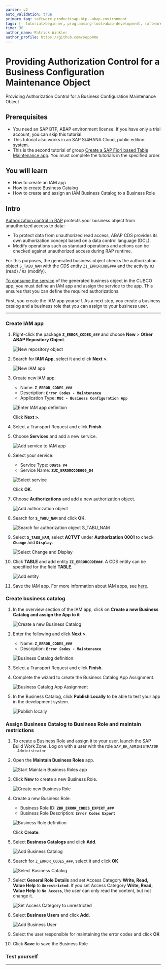 ```yaml
---
parser: v2
auto_validation: true
primary_tag: software-product>sap-btp--abap-environment
tags: [  tutorial>beginner, programming-tool>abap-development, software-product>sap-business-technology-platform, software-product>sap-s-4hana-cloud ]
time: 30
author_name: Patrick Winkler
author_profile: https://github.com/sepp4me
---
```


# Providing Authorization Control for a Business Configuration Maintenance Object
<!-- description --> Providing Authorization Control for a Business Configuration Maintenance Object

## Prerequisites  
- You need an SAP BTP, ABAP environment license. If you have only a trial account, you can skip this tutorial.
- This tutorial also works in an SAP S/4HANA Cloud, public edition system.
- This is the second tutorial of group [Create a SAP Fiori based Table Maintenance app](group.abap-env-factory). You must complete the tutorials in the specified order.


## You will learn  
- How to create an IAM app
- How to create Business Catalog
- How to create and assign an IAM Business Catalog to a Business Role

## Intro
[Authorization control in RAP](https://help.sap.com/viewer/923180ddb98240829d935862025004d6/Cloud/en-US/375a8124b22948688ac1c55297868d06.html) protects your business object from unauthorized access to data:

 - To protect data from unauthorized read access, ABAP CDS provides its own authorization concept based on a data control language (DCL).
 - Modify operations such as standard operations and actions can be checked against unauthorized access during RAP runtime.

For this purposes, the generated business object checks the authorization object `S_TABU_NAM` with the CDS entity `ZI_ERRORCODE###` and the activity `03` (read) / `02` (modify).

[To consume the service](https://help.sap.com/docs/btp/sap-abap-development-user-guide/consuming-services-in-ui) of the generated business object in the CUBCO app, you must define an IAM app and assign the service to the app. This ensures that you can define the required authorizations.

First, you create the IAM app yourself. As a next step, you create a business catalog and a business role that you can assign to your business user.

---
### Create IAM app


  1. Right-click the package **`Z_ERROR_CODES_###`** and choose **New** > **Other ABAP Repository Object**.

      ![New repository object](e.png)

  2. Search for **IAM App**, select it and click **Next >**.

      ![New IAM app](iam.png)

  3. Create new IAM app:
      - Name: **`Z_ERROR_CODES_###`**
      - Description: **`Error Codes - Maintenance`**
      - Application Type: **`MBC - Business Configuration App`**

     ![Enter IAM app definition](iam2.png)

      Click **Next >**.

  4. Select a Transport Request and click **Finish**.

  5. Choose **Services** and add a new service.

      ![Add service to IAM app](iam4.png)

  6. Select your service:
      - Service Type: **`OData V4`**
      - Service Name: **`ZUI_ERRORCODE000_O4`**

     ![Select service](iam5.png)

      Click **OK**.

  7. Choose **Authorizations** and add a new authorization object.

      ![Add authorization object](iam6.png)

  8. Search for **`S_TABU_NAM`** and click **OK**.

      ![Search for authorization object S_TABU_NAM](iam7.png)

  9. Select **`S_TABU_NAM`**, select **ACTVT** under **Authorization 0001** to check **`Change`** and **`Display`**.

      ![Select Change and Display](iam8.png)

 10. Click **TABLE** and add entity **`ZI_ERRORCODE###`**. A CDS entity can be specified for the field **TABLE**.

      ![Add entity](iam9a.png)

 11. Save the IAM app. For more information about IAM apps, see [here](https://help.sap.com/viewer/5371047f1273405bb46725a417f95433/Cloud/en-US/032faaf4f9184484ba9295c81756e831.html).



### Create business catalog


  1. In the overview section of the IAM app, click on **Create a new Business Catalog and assign the App to it**

      ![Create a new Business Catalog](iam0.png)
  2. Enter the following and click **Next >**.

      - Name: **`Z_ERROR_CODES_###`**
      - Description: **`Error Codes - Maintenance`**

     ![Business Catalog definition](bc3.png)

  3. Select a Transport Request and click **Finish**.

  4. Complete the wizard to create the Business Catalog App Assignment.

      ![Business Catalog App Assignment](bc5.png)

  5. In the Business Catalog, click **Publish Locally** to be able to test your app in the development system.

      ![Publish locally](bc10.png)


### Assign Business Catalog to Business Role and maintain restrictions


  1. To [create a Business Role](https://help.sap.com/docs/BTP/65de2977205c403bbc107264b8eccf4b/8ffb880eafec4078a1e5051227cb64b1.html) and assign it to your user, launch the SAP Build Work Zone. Log on with a user with the role `SAP_BR_ADMINISTRATOR - Administrator`

  2. Open the **Maintain Business Roles** app.

      ![Start Maintain Business Roles app](fiori4.png)

  3. Click **New** to create a new Business Role.

      ![Create new Business Role](fiori5.png)

  4. Create a new Business Role:
      - Business Role ID: **`ZBR_ERROR_CODES_EXPERT_###`**
      - Business Role Description: **`Error Codes Expert`**

      ![Business Role definition](fiori6.png)

      Click **Create**.

  5. Select **Business Catalogs** and click **Add**.

      ![Add Business Catalog](fiori7.png)


  6. Search for `Z_ERROR_CODES_###`, select it and click **OK**.

      ![Select Business Catalog](fiori8.png)

  7. Select **General Role Details** and set Access Category **Write, Read, Value Help** to **`Unrestricted`**. If you set Access Category **Write, Read, Value Help** to **`No Access`**, the user can only read the content, but not change it.

     ![Set Access Category to unrestricted](fiori9.png)

8. Select **Business Users** and click **Add**.

     ![Add Business User](fiori10.png)

9. Select the user responsible for maintaining the error codes and click **OK**

10. Click **Save** to save the Business Role


### Test yourself



---

